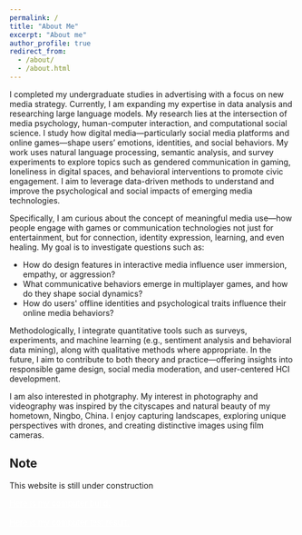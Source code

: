 ```yaml
---
permalink: /
title: "About Me"
excerpt: "About me"
author_profile: true
redirect_from: 
  - /about/
  - /about.html
---
```


I completed my undergraduate studies in advertising with a focus on new media strategy. Currently, I am expanding my expertise in data analysis and researching large language models. My research lies at the intersection of media psychology, human-computer interaction, and computational social science. I study how digital media—particularly social media platforms and online games—shape users’ emotions, identities, and social behaviors. My work uses natural language processing, semantic analysis, and survey experiments to explore topics such as gendered communication in gaming, loneliness in digital spaces, and behavioral interventions to promote civic engagement. I aim to leverage data-driven methods to understand and improve the psychological and social impacts of emerging media technologies.

Specifically, I am curious about the concept of meaningful media use—how people engage with games or communication technologies not just for entertainment, but for connection, identity expression, learning, and even healing. My goal is to investigate questions such as:
- How do design features in interactive media influence user immersion, empathy, or aggression?
- What communicative behaviors emerge in multiplayer games, and how do they shape social dynamics?
- How do users' offline identities and psychological traits influence their online media behaviors?

Methodologically, I integrate quantitative tools such as surveys, experiments, and machine learning (e.g., sentiment analysis and behavioral data mining), along with qualitative methods where appropriate. In the future, I aim to contribute to both theory and practice—offering insights into responsible game design, social media moderation, and user-centered HCI development.

I am also interested in photgraphy. My interest in photography and videography was inspired by the cityscapes and natural beauty of my hometown, Ningbo, China. I enjoy capturing landscapes, exploring unique perspectives with drones, and creating distinctive images using film cameras.

## Note
This website is still under construction

<a href="https://pcpartpicker.com/list/pyDKdb" style="color:#ffffff">Here is my computer build.</a> <br><br>
<a href="http://www.3dmark.com/spy/55808007" style="color:#ffffff">Here is my computer test result.</a>
